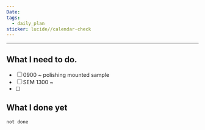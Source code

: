 ```yaml
---
Date: 
tags:
  - daily_plan
sticker: lucide//calendar-check
---
```

---
## What I need to do.

- [ ] 0900 ~ polishing mounted sample
- [ ] SEM 1300 ~
- [ ] 



## What I done yet
```tasks
not done
```
